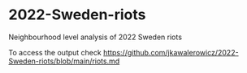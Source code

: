 # 2022-Sweden-riots
Neighbourhood level analysis of 2022 Sweden riots

To access the output check https://github.com/jkawalerowicz/2022-Sweden-riots/blob/main/riots.md

